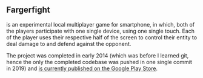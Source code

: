 ## Fargerfight

is an experimental local multiplayer game for smartphone, in which, both of the players participate with one single device, using one single touch. Each of the player uses their respective half of the screen to control their entity to deal damage to and defend against the opponent.

The project was completed in early 2014 (which was before I learned git, hence the only the completed codebase was pushed in one single commit in 2019) and [is currently published on the Google Play Store](https://play.google.com/store/apps/details?id=com.junongx.fargerfight).
